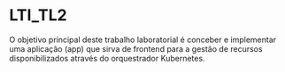 # LTI_TL2
O objetivo principal deste trabalho laboratorial é conceber e implementar uma aplicação (app) que sirva de frontend para a gestão de recursos disponibilizados através do orquestrador Kubernetes. 
